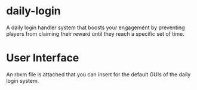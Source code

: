 # daily-login
A daily login handler system that boosts your engagement by preventing players from claiming their reward until they reach a specific set of time.

# User Interface
An rbxm file is attached that you can insert for the default GUIs of the daily login system.
